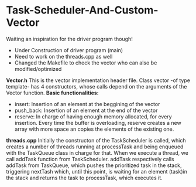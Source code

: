 # Task-Scheduler-And-Custom-Vector
Waiting an inspiration for the driver program though!
- Under Construction of driver program (main)
- Need to work on the threads.cpp as well
- Changed the Makefile to check the vector who can also be modified/optimized

**Vector.h**
This is the vector implementation header file. Class vector -of type template- has 4 constructors, whose calls depend on the arguments of the Vector function.
**Basic functionalities:**
- insert: Insertion of an element at the beggining of the vector
- push_back: Insertion of an element at the end of the vector
- reserve: In charge of having enough memory allocated, for every insertion. Every time the buffer is overloading, reserve creates a new array with more space an copies the elements of the existing one.

**threads.cpp**
Initially the constructon of the TaskScheduler is called, which creates a number of threads running at processTask and being enqueued with the TaskQueue class in charge for that. When we execute a thread, we call addTask function from TaskScheduler. addTask respectively calls addTask from TaskQueue, which pushes the prioritized task in the stack, triggering nextTash which, until this point, is waiting for an element (task)in the stack and returns the task to processTask, which executes it.
